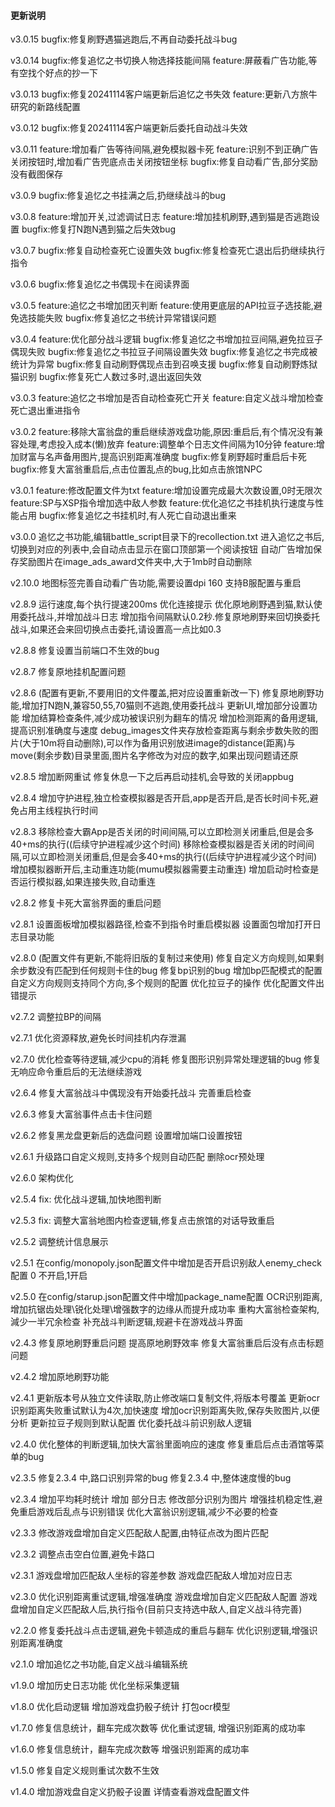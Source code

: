 #### 更新说明
v3.0.15
bugfix:修复刷野遇猫逃跑后,不再自动委托战斗bug

v3.0.14
bugfix:修复追忆之书切换人物选择技能间隔
feature:屏蔽看广告功能,等有空找个好点的抄一下

v3.0.13
bugfix:修复20241114客户端更新后追忆之书失效
feature:更新八方旅牛研究的新路线配置

v3.0.12
bugfix:修复20241114客户端更新后委托自动战斗失效

v3.0.11
feature:增加看广告等待间隔,避免模拟器卡死
feature:识别不到正确广告关闭按钮时,增加看广告兜底点击关闭按钮坐标
bugfix:修复自动看广告,部分奖励没有截图保存


v3.0.9
bugfix:修复追忆之书挂满之后,扔继续战斗的bug

v3.0.8
feature:增加开关,过滤调试日志
feature:增加挂机刷野,遇到猫是否逃跑设置
bugfix:修复打N跑N遇到猫之后失效bug

v3.0.7
bugfix:修复自动检查死亡设置失效
bugfix:修复检查死亡退出后扔继续执行指令

v3.0.6
bugfix:修复追忆之书偶现卡在阅读界面

v3.0.5
feature:追忆之书增加团灭判断
feature:使用更底层的API拉豆子选技能,避免选技能失败
bugfix:修复追忆之书统计异常错误问题

v3.0.4
feature:优化部分战斗逻辑
bugfix:修复追忆之书增加拉豆间隔,避免拉豆子偶现失败
bugfix:修复追忆之书拉豆子间隔设置失效
bugfix:修复追忆之书完成被统计为异常
bugfix:修复自动刷野偶现点击到召唤支援
bugfix:修复自动刷野炼狱猫识别
bugfix:修复死亡人数过多时,退出返回失效

v3.0.3
feature:追忆之书增加是否自动检查死亡开关
feature:自定义战斗增加检查死亡退出重进指令

v3.0.2
feature:移除大富翁盘的重启继续游戏盘功能,原因:重启后,有个情况没有兼容处理,考虑投入成本(懒)放弃
feature:调整单个日志文件间隔为10分钟
feature:增加财富与名声备用图片,提高识别距离准确度
bugfix:修复刷野超时重启后卡死
bugfix:修复大富翁重启后,点击位置乱点的bug,比如点击旅馆NPC

v3.0.1
feature:修改配置文件为txt
feature:增加设置完成最大次数设置,0时无限次
feature:SP与XSP指令增加选中敌人参数
feature:优化追忆之书挂机执行速度与性能占用
bugfix:修复追忆之书挂机时,有人死亡自动退出重来


v3.0.0
追忆之书功能,编辑battle_script目录下的recollection.txt
进入追忆之书后,切换到对应的列表中,会自动点击显示在窗口顶部第一个阅读按钮
自动广告增加保存奖励图片在image_ads_award文件夹中,大于1mb时自动删除

v2.10.0
地图标签完善自动看广告功能,需要设置dpi 160
支持B服配置与重启

v2.8.9
运行速度,每个执行提速200ms
优化连接提示
优化原地刷野遇到猫,默认使用委托战斗,并增加战斗日志
增加指令间隔默认0.2秒.修复原地刷野来回切换委托战斗,如果还会来回切换点击委托,请设置高一点比如0.3

v2.8.8
修复设置当前端口不生效的bug

v2.8.7
修复原地挂机配置问题

v2.8.6 (配置有更新,不要用旧的文件覆盖,把对应设置重新改一下)
修复原地刷野功能,增加打N跑N,兼容50,55,70猫则不逃跑,使用委托战斗
更新UI,增加部分设置功能
增加结算检查条件,减少成功被误识别为翻车的情况
增加检测距离的备用逻辑,提高识别准确度与速度
debug_images文件夹存放检查距离与剩余步数失败的图片(大于10m将自动删除),可以作为备用识别放进image的distance(距离)与move(剩余步数)目录里面,图片名字修改为对应的数字,如果出现问题请还原

v2.8.5
增加断网重试
修复休息一下之后再启动挂机,会导致的关闭appbug

v2.8.4
增加守护进程,独立检查模拟器是否开启,app是否开启,是否长时间卡死,避免占用主线程执行时间

v2.8.3
移除检查大霸App是否关闭的时间间隔,可以立即检测关闭重启,但是会多40+ms的执行((后续守护进程减少这个时间)
移除检查模拟器是否关闭的时间间隔,可以立即检测关闭重启,但是会多40+ms的执行((后续守护进程减少这个时间)
增加模拟器断开后,主动重连功能(mumu模拟器需要主动重连)
增加启动时检查是否运行模拟器,如果连接失败,自动重连

v2.8.2
修复卡死大富翁界面的重启问题

v2.8.1
设置面板增加模拟器路径,检查不到指令时重启模拟器
设置面包增加打开日志目录功能

v2.8.0 (配置文件有更新,不能将旧版的复制过来使用)
修复自定义方向规则,如果剩余步数没有匹配到任何规则卡住的bug
修复bp识别的bug
增加bp匹配模式的配置
自定义方向规则支持同个方向,多个规则的配置
优化拉豆子的操作
优化配置文件出错提示

v2.7.2
调整拉BP的间隔

v2.7.1
优化资源释放,避免长时间挂机内存泄漏

v2.7.0
优化检查等待逻辑,减少cpu的消耗
修复图形识别异常处理逻辑的bug
修复无响应命令重启后的无法继续游戏

v2.6.4
修复大富翁战斗中偶现没有开始委托战斗
完善重启检查

v2.6.3
修复大富翁事件点击卡住问题

v2.6.2
修复黑龙盘更新后的选盘问题
设置增加端口设置按钮

v2.6.1
升级路口自定义规则,支持多个规则自动匹配
删除ocr预处理

v2.6.0
架构优化

v2.5.4
fix: 优化战斗逻辑,加快地图判断

v2.5.3
fix: 调整大富翁地图内检查逻辑,修复点击旅馆的对话导致重启

v2.5.2
调整统计信息展示

v2.5.1
在config/monopoly.json配置文件中增加是否开启识别敌人enemy_check配置 0 不开启,1开启

v2.5.0
在config/starup.json配置文件中增加package_name配置
OCR识别距离,增加抗锯齿处理\锐化处理\增强数字的边缘从而提升成功率
重构大富翁检查架构,減少一半冗余检查
补充战斗判断逻辑,规避卡在游戏战斗界面

v2.4.3
修复原地刷野重启问题
提高原地刷野效率
修复大富翁重启后没有点击标题问题

v2.4.2
增加原地刷野功能

v2.4.1
更新版本号从独立文件读取,防止修改端口复制文件,将版本号覆盖
更新ocr识别距离失败重试默认为4次,加快速度
增加ocr识别距离失败,保存失败图片,以便分析
更新拉豆子规则到默认配置
优化委托战斗前识别敌人逻辑

v2.4.0
优化整体的判断逻辑,加快大富翁里面响应的速度
修复重启后点击酒馆等菜单的bug

v2.3.5
修复2.3.4 中,路口识别异常的bug
修复2.3.4 中,整体速度慢的bug

v2.3.4
增加平均耗时统计
增加 部分日志
修改部分识别为图片
增强挂机稳定性,避免重启游戏后乱点与识别错误
优化大富翁识别逻辑,减少不必要的检查

v2.3.3
修改游戏盘增加自定义匹配敌人配置,由特征点改为图片匹配

v2.3.2
调整点击空白位置,避免卡路口

v2.3.1
游戏盘增加匹配敌人坐标的容差参数
游戏盘匹配敌人增加对应日志

v2.3.0
优化识别距离重试逻辑,增强准确度
游戏盘增加自定义匹配敌人配置
游戏盘增加自定义匹配敌人后,执行指令(目前只支持选中敌人,自定义战斗待完善)

v2.2.0
修复委托战斗点击逻辑,避免卡顿造成的重启与翻车
优化识别逻辑,增强识别距离准确度

v2.1.0
增加追忆之书功能,自定义战斗编辑系统

v1.9.0
增加历史日志功能
优化坐标采集逻辑

v1.8.0
优化启动逻辑
增加游戏盘扔骰子统计
打包ocr模型

v1.7.0
修复信息统计，翻车完成次数等
优化重试逻辑, 增强识别距离的成功率

v1.6.0
修复信息统计，翻车完成次数等
增强识别距离的成功率

v1.5.0
修复自定义规则重试次数不生效

v1.4.0
增加游戏盘自定义扔骰子设置
详情查看游戏盘配置文件